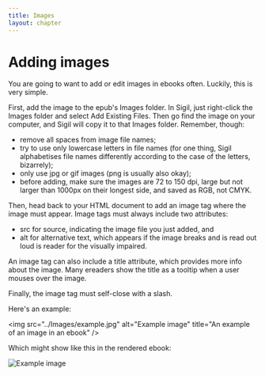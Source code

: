 ```yaml
---
title: Images
layout: chapter
---
```


Adding images
=============

You are going to want to add or edit images in ebooks often. Luckily, this is very simple.

First, add the image to the epub's Images folder. In Sigil, just right-click the Images folder and select Add Existing Files. Then go find the image on your computer, and Sigil will copy it to that Images folder. Remember, though:

*   remove all spaces from image file names;
*   try to use only lowercase letters in file names (for one thing, Sigil alphabetises file names differently according to the case of the letters, bizarrely);
*   only use jpg or gif images (png is usually also okay);
*   before adding, make sure the images are 72 to 150 dpi, large but not larger than 1000px on their longest side, and saved as RGB, not CMYK.

Then, head back to your HTML document to add an image tag where the image must appear. Image tags must always include two attributes:

*   src for source, indicating the image file you just added, and
*   alt for alternative text, which appears if the image breaks and is read out loud is reader for the visually impaired.

An image tag can also include a title attribute, which provides more info about the image. Many ereaders show the title as a tooltip when a user mouses over the image.

Finally, the image tag must self-close with a slash.

Here's an example:

\<img src="../Images/example.jpg" alt="Example image" title="An example of an image in an ebook" /\>

Which might show like this in the rendered ebook:

![Example image](../Images/lily_by-arthur-attwell_20130214_194014.jpg "An example of an image in an ebook")

